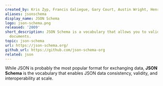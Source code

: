 ```yaml
---
created_by: Kris Zyp, Francis Galiegue, Gary Court, Austin Wright, Henry Andrews, Ben Hutton, and Greg Dennis 
aliases: jsonschema
display_name: JSON Schema
logo: json-schema.png
released: '2009'
short_description: JSON Schema is a vocabulary that allows you to validate, annotate, and manipulate JSON 
  documents.
topic: json-schema
url: https://json-schema.org/
github_url: https://github.com/json-schema-org
related: json
---
```

While JSON is probably the most popular format for exchanging data, **JSON Schema** is the vocabulary that enables JSON data consistency, validity, and interoperability at scale.
